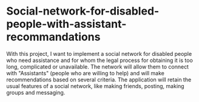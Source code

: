 # Social-network-for-disabled-people-with-assistant-recommandations
With this project, I want to implement a social network for disabled people who need assistance and for whom the legal process for obtaining it is too long, complicated or unavailable. The network will allow them to connect with "Assistants" (people who are willing to help) and will make recommendations based on several criteria. The application will retain the usual features of a social network, like making friends, posting, making groups and messaging.
